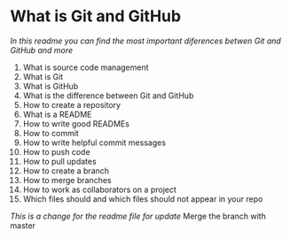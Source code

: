 # What is Git and GitHub

*In this readme you can find the most important diferences betwen Git and GitHub and more*

1. What is source code management
2. What is Git
3. What is GitHub
4. What is the difference between Git and GitHub
5. How to create a repository
6. What is a README
7. How to write good READMEs
8. How to commit
9. How to write helpful commit messages
10. How to push code
11. How to pull updates
12. How to create a branch
13. How to merge branches
14. How to work as collaborators on a project
15. Which files should and which files should not appear in your repo

*This is a change for the readme file for update*
Merge the branch with master